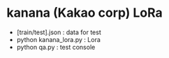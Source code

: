 # kanana (Kakao corp) LoRa 

- [train/test].json : data for test
- python kanana_lora.py : Lora
- python qa.py : test console
